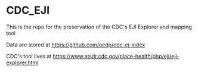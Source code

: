 # CDC_EJI
This is the repo for the preservation of the CDC's EJI Explorer and mapping tool

Data are stored at https://github.com/oedp/cdc-ej-index

CDC's tool lives at https://www.atsdr.cdc.gov/place-health/php/eji/eji-explorer.html
